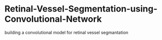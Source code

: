 # Retinal-Vessel-Segmentation-using-Convolutional-Network
building a convolutional model for retinal vessel segmantation
